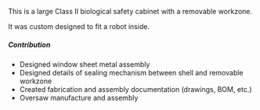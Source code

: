 This is a large Class II biological safety cabinet with a removable workzone.

It was custom designed to fit a robot inside.

##### Contribution

- Designed window sheet metal assembly
- Designed details of sealing mechanism between shell and removable workzone
- Created fabrication and assembly documentation (drawings, BOM, etc.)
- Oversaw manufacture and assembly
